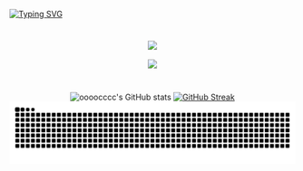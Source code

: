 <a href="https://git.io/typing-svg"><img src="https://readme-typing-svg.demolab.com?font=Fira+Code&pause=500&center=%E9%8C%AF%E8%AA%A4%E7%9A%84&vCenter=%E9%8C%AF%E8%AA%A4%E7%9A%84&repeat=%E7%9C%9F%E7%9A%84&random=%E9%8C%AF%E8%AA%A4%E7%9A%84&width=435&lines=Hi+there+...;%CE%93%CE%B5%CE%B9%CE%AC+%CF%83%CE%BF%CF%85+..." alt="Typing SVG" /></a>
<h1 align="center">  </h1>

<p align="center">
  <img src="https://media.giphy.com/media/WCzGme5RtmUM7Fhl9f/giphy.gif" width="35"><a href="https://git.io/typing-svg">
</p>

<p align="center">
  <a href="https://skillicons.dev">
    <img src="https://skillicons.dev/icons?i=git,gtk,obsidian,kubernetes,docker,redis,vim,mastodon" />
  </a>
</p>
<h1 align="center">  </h1>

<div align="center">  
   <img height="170px" alt="oooocccc's GitHub stats" src="https://github-readme-stats.vercel.app/api?username=oooocccc&show_icons=true&theme=radical" />  
   <a href="https://git.io/streak-stats">  
      <img height="170px" alt="GitHub Streak" src="https://streak-stats.demolab.com/?user=oooocccc&theme=radical" />  
   </a>  
</div>

<picture>
  <source media="(prefers-color-scheme: dark)" srcset="https://raw.githubusercontent.com/oooocccc/oooocccc/output/github-contribution-grid-snake-dark.svg">
  <source media="(prefers-color-scheme: light)" srcset="https://raw.githubusercontent.com/oooocccc/oooocccc/output/github-contribution-grid-snake.svg">
  <img alt="github contribution grid snake animation" src="https://raw.githubusercontent.com/oooocccc/oooocccc/output/github-contribution-grid-snake.svg">
</picture>

<!--
<div align="center">  
    <a href="https://github.com/anuraghazra/github-readme-stats">  
        <img alt="oooocccc's Top Languages" src="https://github-readme-stats-three-amber-18.vercel.app/api/top-langs/?username=oooocccc&langs_count=5&layout=compact&theme=react&hide_border=true&bg_color=1F222E&title_color=F85D7F&icon_color=F8D866&" height="196px"/>  
    </a>  
</div>
-->
